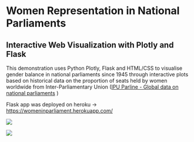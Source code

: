 # Women Representation in National Parliaments

## Interactive Web Visualization with Plotly and Flask

This demonstration uses Python Plotly, Flask and HTML/CSS to visualise gender balance in national parliaments since 1945 through interactive plots based on historical data on the proportion of seats held by women worldwide from Inter-Parliamentary Union ([IPU Parline - Global data on national parliaments](https://data.ipu.org/historical-women) )

Flask app was deployed on heroku -> https://womeninparliament.herokuapp.com/

![](./figures/barplot.gif)

![](./figures/treemap.gif)

